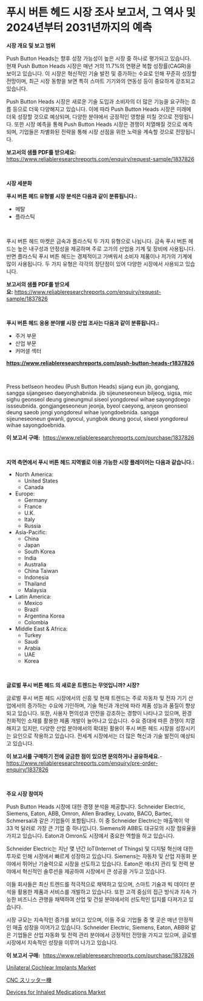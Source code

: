 <p><h1>푸시 버튼 헤드 시장 조사 보고서, 그 역사 및 2024년부터 2031년까지의 예측</h1></p><p><strong>시장 개요 및 보고 범위</strong></p>
<p><p>Push Button Heads는 향후 성장 가능성이 높은 시장 중 하나로 평가되고 있습니다. 현재 Push Button Heads 시장은 매년 거의 11.7%의 연평균 복합 성장률(CAGR)을 보이고 있습니다. 이 시장은 혁신적인 기술 발전 및 증가하는 수요로 인해 꾸준히 성장할 전망이며, 최근 시장 동향을 보면 특히 스마트 기기와의 연동성 등이 중요하게 강조되고 있습니다.</p><p>Push Button Heads 시장은 새로운 기술 도입과 소비자의 더 많은 기능을 요구하는 흐름 등으로 더욱 다양해지고 있습니다. 이에 따라 Push Button Heads 시장은 미래에 더욱 성장할 것으로 예상되며, 다양한 분야에서 긍정적인 영향을 미칠 것으로 전망됩니다. 또한 시장 예측을 통해 Push Button Heads 시장은 경쟁이 치열해질 것으로 예측되며, 기업들은 차별화된 전략을 통해 시장 선점을 위한 노력을 계속할 것으로 전망됩니다.</p></p>
<p><strong>보고서의 샘플 PDF를 받으세요:</strong> <a href="https://www.reliableresearchreports.com/enquiry/request-sample/1837826">https://www.reliableresearchreports.com/enquiry/request-sample/1837826</a></p>
<p>&nbsp;</p>
<p><strong>시장 세분화</strong></p>
<p><strong>푸시 버튼 헤드 유형별 시장 분석은 다음과 같이 분류됩니다.:</strong></p>
<p><ul><li>메탈</li><li>플라스틱</li></ul></p>
<p>&nbsp;</p>
<p><p>푸시 버튼 헤드 마켓은 금속과 플라스틱 두 가지 유형으로 나뉩니다. 금속 푸시 버튼 헤드는 높은 내구성과 안정성을 제공하며 주로 고가의 산업용 기계 및 장비에 사용됩니다. 반면 플라스틱 푸시 버튼 헤드는 경제적이고 가벼워서 소비자 제품이나 저가의 기계에 많이 사용됩니다. 두 가지 유형은 각각의 장단점이 있어 다양한 시장에서 사용되고 있습니다.</p></p>
<p><strong>보고서의 샘플 PDF를 받으세요:</strong>&nbsp;<a href="https://www.reliableresearchreports.com/enquiry/request-sample/1837826">https://www.reliableresearchreports.com/enquiry/request-sample/1837826</a></p>
<p>&nbsp;</p>
<p><strong> 푸시 버튼 헤드 응용 분야별 시장 산업 조사는 다음과 같이 분류됩니다.:</strong></p>
<p><ul><li>주거 부문</li><li>산업 부문</li><li>커머셜 섹터</li></ul></p>
<p><strong><a href="https://www.reliableresearchreports.com/push-button-heads-r1837826">https://www.reliableresearchreports.com/push-button-heads-r1837826</a></strong></p>
<p>&nbsp;</p>
<p><p>Press betlseon heodeu (Push Button Heads) sijang eun jib, gongjang, sangga sijangeseo daeyonghabnida. jib sijeuneseoneun biljeog, sigsa, mic sighu geonseol deung gineungmul siseol yongdoreul wihae sayongdoego issseubnida. gongjangeseoneun jeonja, byeol caeyong, anjeon geonseol deung saeob jongi yongdoreul wihae iyongdoebnida. sangga sijeuneseoneun gwanli, gyocul, yungbok deung gocul, siseol yongdoreul wihae sayongdoebnida.</p></p>
<p><strong>이 보고서 구매:</strong>&nbsp; <a href="https://www.reliableresearchreports.com/purchase/1837826">https://www.reliableresearchreports.com/purchase/1837826</a></p>
<p>&nbsp;</p>
<p><strong>지역 측면에서 푸시 버튼 헤드 지역별로 이용 가능한 시장 플레이어는 다음과 같습니다.:</strong></p>
<p><ul>
    <li>
        North America:
        <ul>
            <li>United States</li>
            <li>Canada</li>
        </ul>
    </li>
    <li>
        Europe:
        <ul>
            <li>Germany</li>
            <li>France</li>
            <li>U.K.</li>
            <li>Italy</li>
            <li>Russia</li>
        </ul>
    </li>
    <li>
        Asia-Pacific:
        <ul>
            <li>China</li>
            <li>Japan</li>
            <li>South Korea</li>
            <li>India</li>
            <li>Australia</li>
            <li>China Taiwan</li>
            <li>Indonesia</li>
            <li>Thailand</li>
            <li>Malaysia</li>
        </ul>
    </li>
    <li>
        Latin America:
        <ul>
            <li>Mexico</li>
            <li>Brazil</li>
            <li>Argentina Korea</li>
            <li>Colombia</li>
        </ul>
    </li>
    <li>
        Middle East & Africa:
        <ul>
            <li>Turkey</li>
            <li>Saudi</li>
            <li>Arabia</li>
            <li>UAE</li>
            <li>Korea</li>
        </ul>
    </li>
    </ul></p>
<p>&nbsp;</p>
<p><strong>글로벌 푸시 버튼 헤드 의 새로운 트렌드는 무엇입니까? 시장?</strong></p>
<p><p>글로벌 푸시 버튼 헤드 시장에서의 신흥 및 현재 트렌드는 주로 자동차 및 전자 기기 산업에서의 증가하는 수요에 기인하며, 기술 혁신과 개선에 따라 제품 성능과 품질이 향상되고 있습니다. 또한, 사용자 편의성과 안전을 강조하는 경향이 나타나고 있으며, 환경 친화적인 소재를 활용한 제품 개발이 늘어나고 있습니다. 수요 증대에 따른 경쟁이 치열해지고 있지만, 다양한 산업 분야에서의 확대된 활용이 푸시 버튼 헤드 시장을 성장시키는 요인으로 작용하고 있습니다. 전세계 시장에서는 더 많은 혁신과 기술 발전이 예상되고 있습니다.</p></p>
<p><strong>이 보고서를 구매하기 전에 궁금한 점이 있으면 문의하거나 공유하세요.</strong>- <a href="https://www.reliableresearchreports.com/enquiry/pre-order-enquiry/1837826">https://www.reliableresearchreports.com/enquiry/pre-order-enquiry/1837826</a></p>
<p>&nbsp;</p>
<p><strong>주요 시장 참여자</strong></p>
<p><p>Push Button Heads 시장에 대한 경쟁 분석을 제공합니다. Schneider Electric, Siemens, Eaton, ABB, Omron, Allen Bradley, Lovato, BACO, Bartec, Schmersal과 같은 기업들이 포함됩니다. 이 중 Schneider Electric는 매출액이 약 33 억 달러로 가장 큰 기업 중 하나입니다. Siemens와 ABB도 대규모의 시장 점유율을 가지고 있습니다. Eaton과 Omron도 시장에서 중요한 역할을 하고 있습니다.</p><p>Schneider Electric는 지난 몇 년간 IoT(Internet of Things) 및 디지털 혁신에 대한 투자로 인해 시장에서 빠르게 성장하고 있습니다. Siemens는 자동차 및 산업 자동화 분야에서 뛰어난 기술력으로 시장을 선도하고 있습니다. Eaton은 에너지 관리 및 전력 분야에서 혁신적인 솔루션을 제공하여 시장에서 큰 성공을 거두고 있습니다.</p><p>이들 회사들은 최신 트렌드를 적극적으로 채택하고 있으며, 스마트 기술과 빅 데이터 분석을 활용한 제품과 서비스를 개발하고 있습니다. 또한 고객 중심의 접근 방식과 지속 가능한 비즈니스 관행을 채택하여 산업 및 건설 분야에서의 선도적인 입지를 다져가고 있습니다.</p><p>시장 규모는 지속적인 증가를 보이고 있으며, 이들 주요 기업들 중 몇 곳은 매년 안정적인 매출 성장을 이어가고 있습니다. Schneider Electric, Siemens, Eaton, ABB와 같은 기업들은 산업 자동화 및 전력 관리 분야에서 긍정적인 전망을 가지고 있으며, 글로벌 시장에서 지속적인 성장을 이루어 나가고 있습니다.</p></p>
<p><strong>이 보고서 구매:</strong>&nbsp;&nbsp;<a href="https://www.reliableresearchreports.com/purchase/1837826">https://www.reliableresearchreports.com/purchase/1837826</a></p>
<p><p><a href="https://github.com/okotobwrhuteie/Market-Research-Report-List-2/blob/main/unilateral-cochlear-implants-market.md">Unilateral Cochlear Implants Market</a></p><p><a href="https://medium.com/@jacksonmith1931/cnc%E3%82%B9%E3%83%AA%E3%83%83%E3%83%86%E3%82%A3%E3%83%B3%E3%82%B0%E3%83%9E%E3%82%B7%E3%83%B3%E5%B8%82%E5%A0%B4%E3%81%AE%E3%82%A4%E3%83%B3%E3%82%B5%E3%82%A4%E3%83%88-%E5%B8%82%E5%A0%B4%E3%81%AE%E5%8B%95%E5%90%91-%E6%88%90%E9%95%B7-2024%E5%B9%B4%E3%81%8B%E3%82%892031%E5%B9%B4%E3%81%BE%E3%81%A7%E3%81%AE%E4%BA%88%E6%B8%AC-d20970cb8957">CNC スリッター機</a></p><p><a href="https://github.com/myacatherineblakecaczo9vcsw/Market-Research-Report-List-2/blob/main/devices-for-inhaled-medications-market.md">Devices for Inhaled Medications Market</a></p></p>